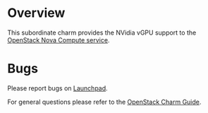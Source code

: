 # Overview

This subordinate charm provides the NVidia vGPU support to the
[OpenStack Nova Compute service][charm-nova-compute].

# Bugs

Please report bugs on [Launchpad][lp-bugs-nova-nvidia].

For general questions please refer to the [OpenStack Charm Guide][cg].

<!-- LINKS -->

[charm-nova-compute]: https://jaas.ai/nova-compute
[cg]: https://docs.openstack.org/charm-guide
[lp-bugs-nova-nvidia]: https://bugs.launchpad.net/charm-nova-compute-nvidia-vgpu/+filebug
